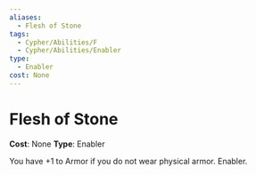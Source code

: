```yaml
---
aliases:
  - Flesh of Stone
tags:
  - Cypher/Abilities/F
  - Cypher/Abilities/Enabler
type:
  - Enabler
cost: None
---
```


# Flesh of Stone

**Cost**: None
**Type**: Enabler

You have +1 to Armor if you do not wear physical armor. Enabler.
